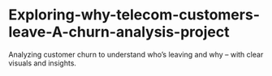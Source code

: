 # Exploring-why-telecom-customers-leave-A-churn-analysis-project
Analyzing customer churn to understand who’s leaving and why – with clear visuals and insights.
